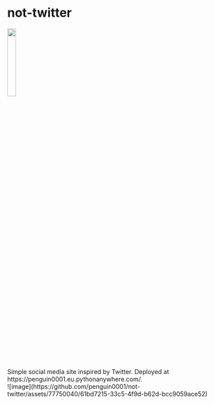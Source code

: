 # not-twitter

<img src="https://github.com/penguin0001/not-twitter/assets/77750040/c9e768bf-9f39-4864-8800-164b93ce9b03"  width="20%" height="20%">
<br>
Simple social media site inspired by Twitter. Deployed at https://penguin0001.eu.pythonanywhere.com/.
<br>
![image](https://github.com/penguin0001/not-twitter/assets/77750040/61bd7215-33c5-4f9d-b62d-bcc9059ace52)

